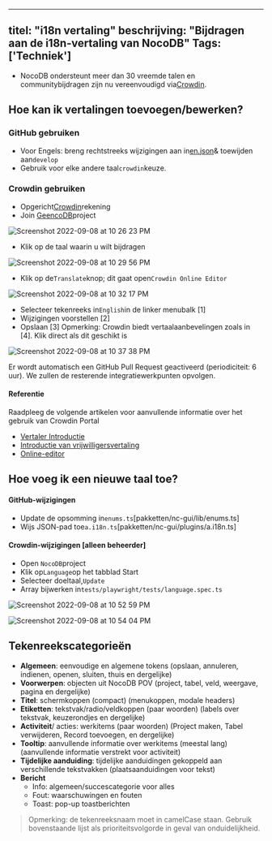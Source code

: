***

titel: "i18n vertaling"
beschrijving: "Bijdragen aan de i18n-vertaling van NocoDB"
Tags: \['Techniek']
-------------------

* NocoDB ondersteunt meer dan 30 vreemde talen en communitybijdragen zijn nu vereenvoudigd via[Crowdin](https://crowdin.com/).

## Hoe kan ik vertalingen toevoegen/bewerken?

### GitHub gebruiken

* Voor Engels: breng rechtstreeks wijzigingen aan in[en.json](https://github.com/nocodb/nocodb/blob/develop/packages/nc-gui/lang/en.json)& toewijden aan`develop`
* Gebruik voor elke andere taal`crowdin`keuze.

### Crowdin gebruiken

* Opgericht[Crowdin](https://crowdin.com)rekening
* Join [GeencoDB](https://crowdin.com/project/nocodb)project

![Screenshot 2022-09-08 at 10 26 23 PM](https://user-images.githubusercontent.com/86527202/189181511-51b8671e-bee8-45d5-8216-a4a031bc6309.png)

* Klik op de taal waarin u wilt bijdragen

![Screenshot 2022-09-08 at 10 29 56 PM](https://user-images.githubusercontent.com/86527202/189182132-0eed7d5a-eaa1-43e1-929d-688f375763c1.png)

* Klik op de`Translate`knop; dit gaat open`Crowdin Online Editor`

![Screenshot 2022-09-08 at 10 32 17 PM](https://user-images.githubusercontent.com/86527202/189182450-999124e8-566c-40af-9d3c-731a11c1b6aa.png)

* Selecteer tekenreeks in`English`in de linker menubalk \[1]
* Wijzigingen voorstellen \[2]
* Opslaan \[3]
  Opmerking: Crowdin biedt vertaalaanbevelingen zoals in \[4]. Klik direct als dit geschikt is

![Screenshot 2022-09-08 at 10 37 38 PM](https://user-images.githubusercontent.com/86527202/189184278-69d688ed-4e5a-4d5a-b629-9f6d10d79346.png)

Er wordt automatisch een GitHub Pull Request geactiveerd (periodiciteit: 6 uur). We zullen de resterende integratiewerkpunten opvolgen.

#### Referentie

Raadpleeg de volgende artikelen voor aanvullende informatie over het gebruik van Crowdin Portal

* [Vertaler Introductie](https://support.crowdin.com/crowdin-intro/)
* [Introductie van vrijwilligersvertaling](https://support.crowdin.com/for-volunteer-translators/)
* [Online-editor](https://support.crowdin.com/online-editor/)

## Hoe voeg ik een nieuwe taal toe?

#### GitHub-wijzigingen

* Update de opsomming in`enums.ts`\[pakketten/nc-gui/lib/enums.ts]
* Wijs JSON-pad toe`a.i18n.ts`\[pakketten/nc-gui/plugins/a.i18n.ts]

#### Crowdin-wijzigingen \[alleen beheerder]

* Open `NocoDB`project
* Klik op`Language`op het tabblad Start
* Selecteer doeltaal,`Update`
* Array bijwerken in`tests/playwright/tests/language.spec.ts`

![Screenshot 2022-09-08 at 10 52 59 PM](https://user-images.githubusercontent.com/86527202/189186570-5c1c7cad-6d3f-4937-ab4d-fa7ebe022cb1.png)

![Screenshot 2022-09-08 at 10 54 04 PM](https://user-images.githubusercontent.com/86527202/189186632-0b9f5f55-0550-4d8f-a8ae-7e9b9076774e.png)

## Tekenreekscategorieën

* **Algemeen**: eenvoudige en algemene tokens (opslaan, annuleren, indienen, openen, sluiten, thuis en dergelijke)
* **Voorwerpen**: objecten uit NocoDB POV (project, tabel, veld, weergave, pagina en dergelijke)
* **Titel**: schermkoppen (compact) (menukoppen, modale headers)
* **Etiketten**: tekstvak/radio/veldkoppen (paar woorden) (labels over tekstvak, keuzerondjes en dergelijke)
* **Activiteit**/ acties: werkitems (paar woorden) (Project maken, Tabel verwijderen, Record toevoegen, en dergelijke)
* **Tooltip**: aanvullende informatie over werkitems (meestal lang) (aanvullende informatie verstrekt voor activiteit)
* **Tijdelijke aanduiding**: tijdelijke aanduidingen gekoppeld aan verschillende tekstvakken (plaatsaanduidingen voor tekst)
* **Bericht**
  * Info: algemeen/succescategorie voor alles
  * Fout: waarschuwingen en fouten
  * Toast: pop-up toastberichten

> Opmerking: de tekenreeksnaam moet in camelCase staan. Gebruik bovenstaande lijst als prioriteitsvolgorde in geval van onduidelijkheid.
